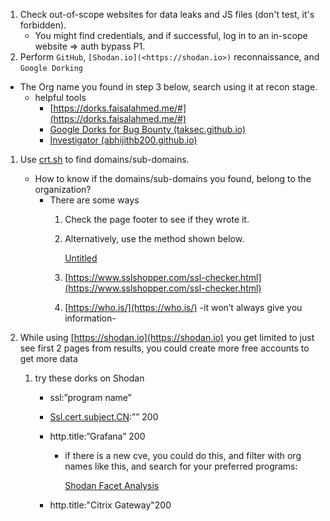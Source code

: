 1. Check out-of-scope websites for data leaks and JS files (don't test, it's forbidden).
    - You might find credentials, and if successful, log in to an in-scope website ⇒ auth bypass P1.
2. Perform `GitHub`, `[Shodan.io](<https://shodan.io>)` reconnaissance, and `Google Dorking`

- The Org name you found in step 3 below, search using it at recon stage.
    - helpful tools
        - [https://dorks.faisalahmed.me/#](https://dorks.faisalahmed.me/#)
        - [Google Dorks for Bug Bounty (taksec.github.io)](https://taksec.github.io/google-dorks-bug-bounty/)
        - [Investigator (abhijithb200.github.io)](https://abhijithb200.github.io/investigator/)

1. Use [crt.sh](http://crt.sh/) to find domains/sub-domains.
    - How to know if the domains/sub-domains you found, belong to the organization?
        - There are some ways
            1. Check the page footer to see if they wrote it.
                
            2. Alternatively, use the method shown below.
                
                [Untitled](https://s3-us-west-2.amazonaws.com/secure.notion-static.com/c61482e1-264a-4e26-a54b-a37bc1cb6e17/Untitled.mp4)
                
            3. [https://www.sslshopper.com/ssl-checker.html](https://www.sslshopper.com/ssl-checker.html)
                
            4. [https://who.is/](https://who.is/) -it won’t always give you information-
                
2. While using [](https://shodan.io/)[https://shodan.io](https://shodan.io) you get limited to just see first 2 pages from results, you could create more free accounts to get more data
    1. try these dorks on Shodan
        - ssl:”program name”
            
        - [Ssl.cert.subject.CN](http://ssl.cert.subject.cn/):”” 200
            
        - http.title:”Grafana” 200
            
            - if there is a new cve, you could do this, and filter with org names like this, and search for your preferred programs:
                
                [Shodan Facet Analysis](https://www.shodan.io/search/facet?query=http.title:%E2%80%9DGrafana%E2%80%9D+200&facet=org)
                
        - http.title:"Citrix Gateway"200
